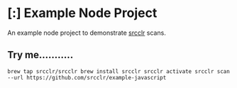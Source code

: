 # [:] Example Node Project

An example node project to demonstrate [srcclr](https://www.srcclr.com) scans.

## Try me...........

`
brew tap srcclr/srcclr
brew install srcclr
srcclr activate
srcclr scan --url https://github.com/srcclr/example-javascript
`
